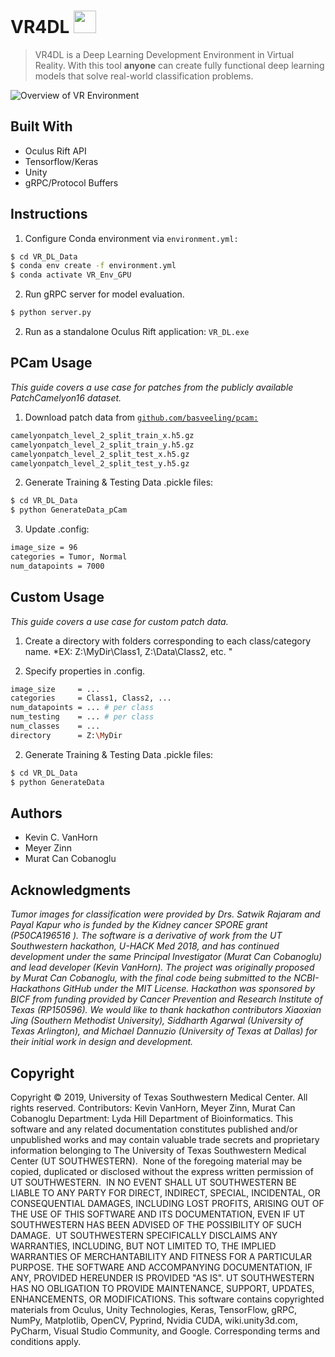 # VR4DL <img src="https://raw.githubusercontent.com/Cobanoglu-Lab/VR4DL/master/VR_DL_Data/Repo/vr_icon.png" width="36">
 > VR4DL is a Deep Learning Development Environment in Virtual Reality. With this tool **anyone** can create fully functional deep learning models that solve real-world classification problems.

![Overview of VR Environment](https://raw.githubusercontent.com/Cobanoglu-Lab/VR4DL/master/VR_DL_Data/Repo/Figure_Overview.png)


 
## Built With
* Oculus Rift API
* Tensorflow/Keras
* Unity
* gRPC/Protocol Buffers

## Instructions
1. Configure Conda environment via `environment.yml:`

```sh
$ cd VR_DL_Data
$ conda env create -f environment.yml
$ conda activate VR_Env_GPU
```
2. Run gRPC server for model evaluation.
```sh
$ python server.py
```
2. Run as a standalone Oculus Rift application: `VR_DL.exe`

## PCam Usage
*This guide covers a use case for patches from the publicly available PatchCamelyon16 dataset.*

1. Download patch data from [`github.com/basveeling/pcam:`](github.com/basveeling/pcam) 
 ```sh
 camelyonpatch_level_2_split_train_x.h5.gz
 camelyonpatch_level_2_split_train_y.h5.gz
 camelyonpatch_level_2_split_test_x.h5.gz
 camelyonpatch_level_2_split_test_y.h5.gz
 ```
 2. Generate Training & Testing Data .pickle files:
 ```sh
 $ cd VR_DL_Data
 $ python GenerateData_pCam
 ```
 3. Update .config:
 ```sh
 image_size = 96
 categories = Tumor, Normal
 num_datapoints = 7000
 ```
 
 ## Custom Usage
*This guide covers a use case for custom patch data.*
1. Create a directory with folders corresponding to each class/category name.
*EX: Z:\MyDir\Class1, Z:\Data\Class2, etc. "

1. Specify properties in .config.
 ```sh
 image_size     = ...
 categories     = Class1, Class2, ...
 num_datapoints = ... # per class
 num_testing    = ... # per class
 num_classes    = ...
 directory      = Z:\MyDir
 ```

2. Generate Training & Testing Data .pickle files:
 ```sh
 $ cd VR_DL_Data
 $ python GenerateData
 ```

## Authors
* Kevin C. VanHorn
* Meyer Zinn
* Murat Can Cobanoglu

## Acknowledgments
*Tumor images for classification were provided by Drs. Satwik Rajaram and Payal Kapur who is funded by the Kidney cancer SPORE grant (P50CA196516 ). The software is a derivative of work from the UT Southwestern hackathon, U-HACK Med 2018, and has continued development under the same Principal Investigator (Murat Can Cobanoglu) and lead developer (Kevin VanHorn). The project was originally proposed by Murat Can Cobanoglu, with the final code being submitted to the NCBI-Hackathons GitHub under the MIT License. Hackathon was sponsored by BICF from funding provided by Cancer Prevention and Research Institute of Texas (RP150596). We would like to thank hackathon contributors Xiaoxian Jing (Southern Methodist University), Siddharth Agarwal (University of Texas Arlington), and Michael Dannuzio (University of Texas at Dallas) for their initial work in design and development.*

## Copyright

Copyright © 2019, University of Texas Southwestern Medical Center. All rights reserved.
Contributors: Kevin VanHorn, Meyer Zinn, Murat Can Cobanoglu
Department: Lyda Hill Department of Bioinformatics.
This software and any related documentation constitutes published and/or unpublished works and may contain valuable trade secrets and proprietary information belonging to The University of Texas Southwestern Medical Center (UT SOUTHWESTERN).  None of the foregoing material may be copied, duplicated or disclosed without the express written permission of UT SOUTHWESTERN.  IN NO EVENT SHALL UT SOUTHWESTERN BE LIABLE TO ANY PARTY FOR DIRECT, INDIRECT, SPECIAL, INCIDENTAL, OR CONSEQUENTIAL DAMAGES, INCLUDING LOST PROFITS, ARISING OUT OF THE USE OF THIS SOFTWARE AND ITS DOCUMENTATION, EVEN IF UT SOUTHWESTERN HAS BEEN ADVISED OF THE POSSIBILITY OF SUCH DAMAGE.  UT SOUTHWESTERN SPECIFICALLY DISCLAIMS ANY WARRANTIES, INCLUDING, BUT NOT LIMITED TO, THE IMPLIED WARRANTIES OF MERCHANTABILITY AND FITNESS FOR A PARTICULAR PURPOSE. THE SOFTWARE AND ACCOMPANYING DOCUMENTATION, IF ANY, PROVIDED HEREUNDER IS PROVIDED "AS IS". UT SOUTHWESTERN HAS NO OBLIGATION TO PROVIDE MAINTENANCE, SUPPORT, UPDATES, ENHANCEMENTS, OR MODIFICATIONS.
This software contains copyrighted materials from Oculus, Unity Technologies, Keras, TensorFlow, gRPC, NumPy, Matplotlib, OpenCV, Pyprind, Nvidia CUDA, wiki.unity3d.com, PyCharm, Visual Studio Community, and Google. Corresponding terms and conditions apply.
